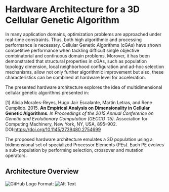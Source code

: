 # Hardware Architecture for a 3D Cellular Genetic Algorithm

In many application domains, optimization problems are approached under real-time constraints. Thus, both high algorithmic and processing performance is necessary. Cellular Genetic Algorithms (cGAs) have shown competitive performance when tackling difficult single objective combinatorial and continuous domain problems. Morover, it has been demonstrated that structural properties in cGAs, such as population topology dimension, local neighborhood configuration and ad-hoc selection mechanisms, allow not only further algorithmic improvement but also, these characteristics can be combined at hardware level for acceleration.

The presented hardware architecture explores the idea of multidimensional cellular genetic algorithms presented in:

[1] Alicia Morales-Reyes, Hugo Jair Escalante, Martin Letras, and Rene Cumplido. 2015. **An Empirical Analysis on Dimensionality in Cellular Genetic Algorithms**. *In Proceedings of the 2015 Annual Conference on Genetic and Evolutionary Computation (GECCO '15)*. Association for Computing Machinery, New York, NY, USA, 895–902. DOI:https://doi.org/10.1145/2739480.2754699

The proposed hardware architecture emulates a 3D population using a bidimensional set of specialized Processor Elements (PEs). Each PE evolves a sub-population by performing selection, crossover and mutation operators.

## Architecture Overview

![GitHub Logo](/images/logo.png)
Format: ![Alt Text](url)
